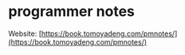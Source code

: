 # programmer notes

Website: [https://book.tomoyadeng.com/pmnotes/](https://book.tomoyadeng.com/pmnotes/)
